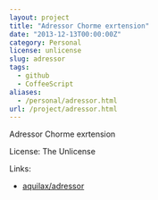 ```yaml
---
layout: project
title: "Adressor Chorme exrtension"
date: "2013-12-13T00:00:00Z"
category: Personal
license: unlicense
slug: adressor
tags:
  - github
  - CoffeeScript
aliases:
  - /personal/adressor.html
url: /project/adressor.html
---
```


Adressor Chorme exrtension

License: The Unlicense

Links:

* [aquilax/adressor](https://github.com/aquilax/adressor)
